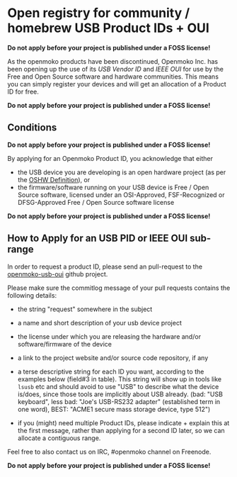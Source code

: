 Open registry for community / homebrew USB Product IDs + OUI
============================================================

**Do not apply before your project is published under a FOSS license!**

As the openmoko products have been discontinued, Openmoko Inc. has been
opening up the use of its *USB Vendor ID* and *IEEE OUI* for use by the
Free and Open Source software and hardware communities. This means you
can simply register your devices and will get an allocation of a Product
ID for free.

**Do not apply before your project is published under a FOSS license!**

Conditions
----------

**Do not apply before your project is published under a FOSS license!**

By applying for an Openmoko Product ID, you acknowledge that either

* the USB device you are developing is an open hardware project
  (as per the [OSHW Definition](http://www.oshwa.org/definition/)), or
* the firmware/software running on your USB device is Free / Open Source
  software, licensed under an OSI-Approved, FSF-Recognized or
  DFSG-Approved Free / Open Source software license

**Do not apply before your project is published under a FOSS license!**

How to Apply for an USB PID or IEEE OUI sub-range
-------------------------------------------------

In order to request a product ID, please send an pull-request to the
[openmoko-usb-oui](https://github.com/openmoko/openmoko-usb-oui) github
project.

Please make sure the commitlog message of your pull requests contains
the following details:

* the string "request" somewhere in the subject
* a name and short description of your usb device project
* the license under which you are releasing the hardware and/or software/firmware of the device
* a link to the project website and/or source code repository, if any
* a terse descriptive string for each ID you want, according to the examples below (field#3 in table). This string will show up in tools like `lsusb` etc and should avoid to use "USB" to describe what the device is/does, since those tools are implicitly about USB already. (bad: "USB keyboard", less bad: "Joe's USB-RS232 adapter" (established term in one word), BEST: "ACME1 secure mass storage device, type 512")

* if you (might) need multiple Product IDs, please indicate + explain this at the first message, rather than applying for a second ID later, so we can allocate a contiguous range.

Feel free to also contact us on IRC, #openmoko channel on Freenode.

**Do not apply before your project is published under a FOSS license!**
